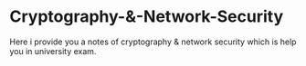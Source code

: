 # Cryptography-&-Network-Security
Here i provide you a notes of cryptography &amp; network security which is help you in university exam.
